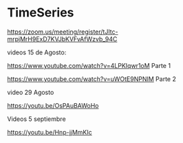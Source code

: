 # TimeSeries

https://zoom.us/meeting/register/tJItc-mrpjMrH9ExD7KVJbKVFvAfWzvb_94C

videos 15 de Agosto:

https://www.youtube.com/watch?v=4LPKIqwr1oM Parte 1

https://www.youtube.com/watch?v=uWOtE9NPNIM Parte 2


video 29 Agosto

https://youtu.be/OsPAuBAWoHo

Videos 5 septiembre

https://youtu.be/Hnp-jjMmKIc